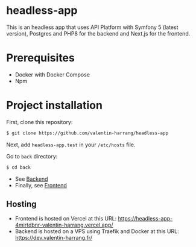 headless-app
==============

This is an headless app that uses API Platform with Symfony 5 (latest version), Postgres and PHP8 for the backend and Next.js for the frontend.

# Prerequisites

- Docker with Docker Compose
- Npm

# Project installation

First, clone this repository:

```bash
$ git clone https://github.com/valentin-harrang/headless-app
```

Next, add `headless-app.test` in your `/etc/hosts` file.

Go to `back` directory:

```bash
$ cd back
```

- See [Backend](back/README.md)
- Finally, see [Frontend](front/README.md)

## Hosting

- Frontend is hosted on Vercel at this URL: https://headless-app-4mirtdbnr-valentin-harrang.vercel.app/
- Backend is hosted on a VPS using Traefik and Docker at this URL: https://dev.valentin-harrang.fr/
